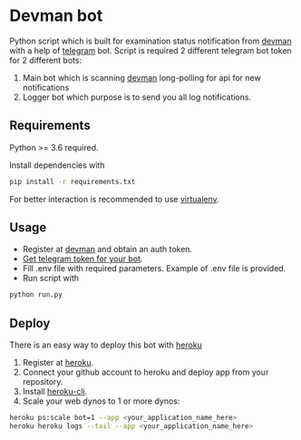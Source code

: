 # Devman bot

Python script which is built for examination status notification from
[devman](https://dvmn.org) with a help of [telegram](https://github.com/python-telegram-bot/python-telegram-bot) 
bot. Script is required 2 different telegram bot token for 2 different bots:
1) Main bot which is scanning [devman](https://dvmn.org) long-polling for api for new notifications
2) Logger bot which purpose is to send you all log notifications.

## Requirements
Python >= 3.6 required.

Install dependencies with 
```bash
pip install -r requirements.txt
```
For better interaction is recommended to use [virtualenv](https://github.com/pypa/virtualenv).

## Usage

* Register at [devman](https://dvmn.org) and obtain an auth token.
* [Get telegram token for your bot](https://core.telegram.org/bots/api).
* Fill .env file with required parameters. Example of .env file is provided.
* Run script with

```bash
python run.py
```

## Deploy

There is an easy way to deploy this bot with [heroku](https://www.heroku.com/)
1) Register at [heroku](https://www.heroku.com/).
2) Connect your github account to heroku and deploy app from your repository.
3) Install [heroku-cli](https://devcenter.heroku.com/articles/heroku-cli).
4) Scale your web dynos to 1 or more dynos:
```bash
heroku ps:scale bot=1 --app <your_application_name_here>
heroku heroku logs --tail --app <your_application_name_here>
```


